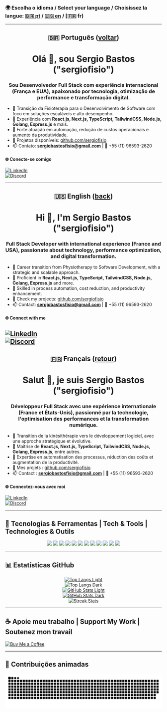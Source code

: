 <a id='inicio'></a>

### 🌍 Escolha o idioma / Select your language / Choisissez la langue: [🇧🇷 pt](#pt) / [🇺🇸 en](#en) / [🇫🇷 fr)

---

<a id='pt'></a>

## <div align='center'>🇧🇷 Português ([voltar](#inicio))</div>

<h1 align="center">Olá 👋, sou Sergio Bastos ("sergiofisio")</h1>
<h3 align="center">Sou Desenvolvedor Full Stack com experiência internacional (França e EUA), apaixonado por tecnologia, otimização de performance e transformação digital.</h3>

- 💼 Transição da Fisioterapia para o Desenvolvimento de Software com foco em soluções escaláveis e alto desempenho.  
- 🚀 Experiência com **React.js, Next.js, TypeScript, TailwindCSS, Node.js, Golang, Express.js** e mais.  
- 🧠 Forte atuação em automação, redução de custos operacionais e aumento da produtividade.  
- 📁 Projetos disponíveis: [github.com/sergiofisio](https://github.com/sergiofisio?tab=repositories)  
- 📫 Contato: **sergiobastosfisio@gmail.com** | 📱 +55 (11) 96593-2620

#### 🌐 Conecte-se comigo
[![LinkedIn](https://img.shields.io/badge/LinkedIn-0077B5?style=for-the-badge&logo=linkedin&logoColor=white)](https://www.linkedin.com/in/sergio-bastos-jr)  
[![Discord](https://img.shields.io/badge/Discord-5865F2?style=for-the-badge&logo=discord&logoColor=white)](https://discord.com/users/sergiofisio)

---

<a id='en'></a>

## <div align='center'>🇺🇸 English ([back](#inicio))</div>

<h1 align="center">Hi 👋, I'm Sergio Bastos ("sergiofisio")</h1>
<h3 align="center">Full Stack Developer with international experience (France and USA), passionate about technology, performance optimization, and digital transformation.</h3>

- 💼 Career transition from Physiotherapy to Software Development, with a strategic and scalable approach.  
- 🚀 Proficient in **React.js, Next.js, TypeScript, TailwindCSS, Node.js, Golang, Express.js** and more.  
- 🧠 Skilled in process automation, cost reduction, and productivity enhancement.  
- 📁 Check my projects: [github.com/sergiofisio](https://github.com/sergiofisio?tab=repositories)  
- 📫 Contact: **sergiobastosfisio@gmail.com** | 📱 +55 (11) 96593-2620

#### 🌐 Connect with me  
[![LinkedIn](https://img.shields.io/badge/LinkedIn-0077B5?style=for-the-badge&logo=linkedin&logoColor=white)](https://www.linkedin.com/in/sergio-bastos-jr)  
[![Discord](https://img.shields.io/badge/Discord-5865F2?style=for-the-badge&logo=discord&logoColor=white)](https://discord.com/users/sergiofisio)
---

<a id='fr'></a>

## <div align='center'>🇫🇷 Français ([retour](#inicio))</div>

<h1 align="center">Salut 👋, je suis Sergio Bastos ("sergiofisio")</h1>
<h3 align="center">Développeur Full Stack avec une expérience internationale (France et États-Unis), passionné par la technologie, l'optimisation des performances et la transformation numérique.</h3>

- 💼 Transition de la kinésithérapie vers le développement logiciel, avec une approche stratégique et évolutive.  
- 🚀 Maîtrise de **React.js, Next.js, TypeScript, TailwindCSS, Node.js, Golang, Express.js**, entre autres.  
- 🧠 Expertise en automatisation des processus, réduction des coûts et augmentation de la productivité.  
- 📁 Mes projets : [github.com/sergiofisio](https://github.com/sergiofisio?tab=repositories)  
- 📫 Contact : **sergiobastosfisio@gmail.com** | 📱 +55 (11) 96593-2620

#### 🌐 Connectez-vous avec moi  
[![LinkedIn](https://img.shields.io/badge/LinkedIn-0077B5?style=for-the-badge&logo=linkedin&logoColor=white)](https://www.linkedin.com/in/sergio-bastos-jr)  
[![Discord](https://img.shields.io/badge/Discord-5865F2?style=for-the-badge&logo=discord&logoColor=white)](https://discord.com/users/sergiofisio)

---

## 🚀 Tecnologias & Ferramentas | Tech & Tools | Technologies & Outils

<p align="center">
  <img src="https://img.shields.io/badge/HTML5-E34F26?style=for-the-badge&logo=html5&logoColor=white"/>
  <img src="https://img.shields.io/badge/CSS3-1572B6?style=for-the-badge&logo=css3&logoColor=white"/>
  <img src="https://img.shields.io/badge/JavaScript-F7DF1E?style=for-the-badge&logo=javascript&logoColor=black"/>
  <img src="https://img.shields.io/badge/TypeScript-3178C6?style=for-the-badge&logo=typescript&logoColor=white"/>
  <img src="https://img.shields.io/badge/React-20232A?style=for-the-badge&logo=react&logoColor=61DAFB"/>
  <img src="https://img.shields.io/badge/Angular-DD0031?style=for-the-badge&logo=angular&logoColor=white"/>
  <img src="https://img.shields.io/badge/Next.js-000000?style=for-the-badge&logo=next.js&logoColor=white"/>
  <img src="https://img.shields.io/badge/NestJS-E0234E?style=for-the-badge&logo=nestjs&logoColor=white"/>
  <img src="https://img.shields.io/badge/Node.js-339933?style=for-the-badge&logo=node.js&logoColor=white"/>
  <img src="https://img.shields.io/badge/Express.js-000000?style=for-the-badge&logo=express&logoColor=white"/>
  <img src="https://img.shields.io/badge/PostgreSQL-336791?style=for-the-badge&logo=postgresql&logoColor=white"/>
  <img src="https://img.shields.io/badge/MySQL-005C84?style=for-the-badge&logo=mysql&logoColor=white"/>
</p>

---

## 📊 Estatísticas GitHub

<div align="center">

[![Top Langs Light](https://github-readme-stats-sigma-five.vercel.app/api/top-langs/?username=sergiofisio&show_icons=true&theme=default#gh-light-mode-only)](https://github.com/anuraghazra/github-readme-stats)  
[![Top Langs Dark](https://github-readme-stats-sigma-five.vercel.app/api/top-langs/?username=sergiofisio&show_icons=true&theme=dracula#gh-dark-mode-only)](https://github.com/anuraghazra/github-readme-stats)  
[![GitHub Stats Light](https://github-readme-stats-sigma-five.vercel.app/api?username=sergiofisio&show_icons=true&theme=default#gh-light-mode-only)](https://github.com/anuraghazra/github-readme-stats)  
[![GitHub Stats Dark](https://github-readme-stats-sigma-five.vercel.app/api?username=sergiofisio&show_icons=true&theme=dracula#gh-dark-mode-only)](https://github.com/anuraghazra/github-readme-stats)  
[![Streak Stats](https://github-readme-streak-stats.herokuapp.com/?user=sergiofisio&theme=dracula)](https://github.com/sergiofisio)

</div>

---

## ☕ Apoie meu trabalho | Support My Work | Soutenez mon travail

[![Buy Me a Coffee](https://img.shields.io/badge/Buy%20Me%20A%20Coffee-FFDD00?style=for-the-badge&logo=buy-me-a-coffee&logoColor=black)](https://www.buymeacoffee.com/sergiobastos)

---

## 🐍 Contribuições animadas

<div align="center">
<picture>
  <source media="(prefers-color-scheme: dark)" srcset="https://raw.githubusercontent.com/mari4souza/mari4souza/output/github-contribution-grid-snake-dark.svg">
  <source media="(prefers-color-scheme: light)" srcset="https://raw.githubusercontent.com/mari4souza/mari4souza/output/github-contribution-grid-snake.svg">
  <img alt="github contribution grid snake animation" src="https://raw.githubusercontent.com/mari4souza/mari4souza/output/github-contribution-grid-snake.svg">
</picture>
</div>
